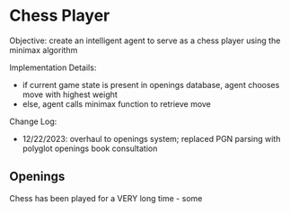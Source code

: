 # Chess Player

Objective: create an intelligent agent to serve as a chess player using the minimax algorithm 

Implementation Details: 
- if current game state is present in openings database, agent chooses move with highest weight
- else, agent calls minimax function to retrieve move

Change Log: 
- 12/22/2023: overhaul to openings system; replaced PGN parsing with polyglot openings book consultation

## Openings

Chess has been played for a VERY long time - some 


